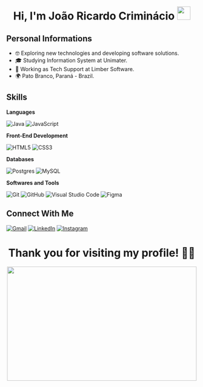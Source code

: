 <!-- templates ideas: [https://github.com/Ileriayo/markdown-badges](https://github.com/durgeshsamariya/awesome-github-profile-readme-templates/tree/master/templates) -->
<h1 align="center"><b>Hi, I'm João Ricardo Criminácio </b><img src="https://media.giphy.com/media/hvRJCLFzcasrR4ia7z/giphy.gif" width="35"></h1>

## Personal Informations
 - 🤓 Exploring new technologies and developing software solutions.
 - 🎓 Studying Information System at Unimater.
 - 💼 Working as Tech Support at Limber Software.
 - 🌍 Pato Branco, Paraná - Brazil.

<!-- badges: https://github.com/Ileriayo/markdown-badges -->
## Skills
**Languages**

![Java](https://img.shields.io/badge/java-%23ED8B00.svg?style=for-the-badge&logo=openjdk&logoColor=white)
![JavaScript](https://img.shields.io/badge/javascript-%23323330.svg?style=for-the-badge&logo=javascript&logoColor=%23F7DF1E)

**Front-End Development**

![HTML5](https://img.shields.io/badge/html5-%23E34F26.svg?style=for-the-badge&logo=html5&logoColor=white)
![CSS3](https://img.shields.io/badge/css3-%231572B6.svg?style=for-the-badge&logo=css3&logoColor=white)

**Databases**

![Postgres](https://img.shields.io/badge/postgres-%23316192.svg?style=for-the-badge&logo=postgresql&logoColor=white)
![MySQL](https://img.shields.io/badge/mysql-4479A1.svg?style=for-the-badge&logo=mysql&logoColor=white)

**Softwares and Tools**

![Git](https://img.shields.io/badge/git-%23F05033.svg?style=for-the-badge&logo=git&logoColor=white)
![GitHub](https://img.shields.io/badge/github-%23121011.svg?style=for-the-badge&logo=github&logoColor=white)
![Visual Studio Code](https://img.shields.io/badge/Visual%20Studio%20Code-0078d7.svg?style=for-the-badge&logo=visual-studio-code&logoColor=white)
![Figma](https://img.shields.io/badge/figma-%23F24E1E.svg?style=for-the-badge&logo=figma&logoColor=white)

## Connect With Me
[![Gmail](https://img.shields.io/badge/gmail-D14836?style=for-the-badge&logo=gmail&logoColor=white&link=mailto:joaoricardocriminacio@gmail.com)](mailto:joaoricardocriminacio@gmail.com)
[![LinkedIn](https://img.shields.io/badge/linkedin-%230077B5.svg?style=for-the-badge&logo=linkedin&logoColor=white&link=https://www.linkedin.com/in/joao-ricardo-criminacio)](https://www.linkedin.com/in/joao-ricardo-criminacio)
[![Instagram](https://img.shields.io/badge/Instagram-%23E4405F.svg?style=for-the-badge&logo=Instagram&logoColor=white&link=https://www.instagram.com/joao_coffee/)](https://www.instagram.com/joao_coffee/)

<h1 align="center">Thank you for visiting my profile! 🍷🗿</h1>
<div align="center">
    <img src="https://media1.giphy.com/media/pJ1ZE8aGTg3jG/giphy.webp?cid=790b761124qpb9s0sto54zzkabxxrop6h0kwvlz07hvwza1m&ep=v1_gifs_search&rid=giphy.webp&ct=g" width="500" height="300"/>   
</div>
